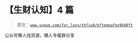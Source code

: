 # 【生财认知】4 篇

> 原文：[`www.yuque.com/for_lazy/thfiu8/kftegpafgx9k80ft`](https://www.yuque.com/for_lazy/thfiu8/kftegpafgx9k80ft)



公众号懒人找资源，懒人专属群分享